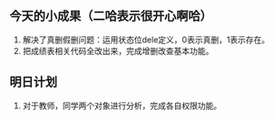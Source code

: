 ## 今天的小成果（二哈表示很开心啊哈）
1. 解决了真删假删问题：运用状态位dele定义，0表示真删，1表示存在。
2. 把成绩表相关代码全改出来，完成增删改查基本功能。
## 明日计划
1. 对于教师，同学两个对象进行分析，完成各自权限功能。
